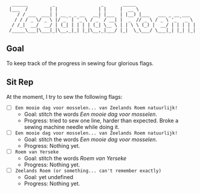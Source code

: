 ```
  ______         _                 _       _____                      
 |___  /        | |               | |     |  __ \                     
    / / ___  ___| | __ _ _ __   __| |___  | |__) |___   ___ _ __ ___  
   / / / _ \/ _ \ |/ _` | '_ \ / _` / __| |  _  // _ \ / _ \ '_ ` _ \ 
  / /_|  __/  __/ | (_| | | | | (_| \__ \ | | \ \ (_) |  __/ | | | | |
 /_____\___|\___|_|\__,_|_| |_|\__,_|___/ |_|  \_\___/ \___|_| |_| |_|
```

## Goal
To keep track of the progress in sewing four glorious flags.

## Sit Rep
At the moment, I try to sew the following flags:

- [ ] `Een mooie dag voor mosselen... van Zeelands Roem natuurlijk!`
  - Goal: stitch the words *Een mooie dag voor mosselen*.
  - Progress: tried to sew one line, harder than expected. Broke a sewing machine needle while doing it.
- [ ] `Een mooie dag voor mosselen... van Zeelands Roem natuurlijk!`
  - Goal: stitch the words *Een mooie dag voor mosselen*.
  - Progress: Nothing yet.
- [ ] `Roem van Yerseke`
  - Goal: stitch the words *Roem van Yerseke*
  - Progress: Nothing yet.
- [ ] `Zeelands Roem (or something... can't remember exactly)`
  - Goal: yet undefined
  - Progress: Nothing yet.
